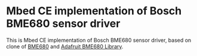# Mbed CE implementation of Bosch BME680 sensor driver

This is Mbed CE implementation of Bosch BME680 sensor driver, based on clone of
[BME680](https://github.com/cyliangtw/BME680) and
[Adafruit BME680 Library](https://github.com/adafruit/Adafruit_BME680).
